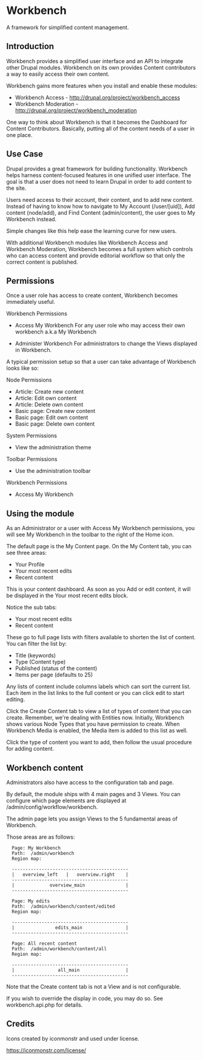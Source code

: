 Workbench
=========

A framework for simplified content management.

Introduction
----

Workbench provides a simplified user interface and an API to integrate other
Drupal modules.  Workbench on its own provides Content contributors a way to
easily access their own content.

Workbench gains more features when you install and enable these modules:

* Workbench Access - http://drupal.org/project/workbench_access
* Workbench Moderation - http://drupal.org/project/workbench_moderation

One way to think about Workbench is that it becomes the Dashboard for Content
Contributors.  Basically, putting all of the content needs of a user in one
place.


Use Case
----
Drupal provides a great framework for building functionality.  Workbench helps
harness content-focused features in one unified user interface.  The goal
is that a user does not need to learn Drupal in order to add content to the
site.

Users need access to their account, their content, and to add new content.
Instead of having to know how to navigate to My Account (/user/[uid]),
Add content (node/add), and Find Content (admin/content), the user goes to
My Workbench instead.

Simple changes like this help ease the learning curve for new users.

With additional Workbench modules like Workbench Access and Workbench
Moderation, Workbench becomes a full system which controls who can access
content and provide editorial workflow so that only the correct content is
published.


Permissions
----

Once a user role has access to create content, Workbench becomes
immediately useful.

Workbench Permissions

* Access My Workbench
  For any user role who may access their own workbench a.k.a My Workbench

* Administer Workbench
  For administrators to change the Views displayed in Workbench.

A typical permission setup so that a user can take advantage of Workbench
looks like so:

Node Permissions
* Article: Create new content
* Article: Edit own content
* Article: Delete own content
* Basic page: Create new content
* Basic page: Edit own content
* Basic page: Delete own content

System Permissions
* View the administration theme

Toolbar Permissions
* Use the administration toolbar

Workbench Permissions
* Access My Workbench


Using the module
----

As an Administrator or a user with Access My Workbench permissions, you will
see My Workbench in the toolbar to the right of the Home icon.

The default page is the My Content page. On the My Content tab, you can see
three areas:

* Your Profile
* Your most recent edits
* Recent content

This is your content dashboard.  As soon as you Add or edit content, it will
be displayed in the Your most recent edits block.

Notice the sub tabs:

 - Your most recent edits
 - Recent content

These go to full page lists with filters available to shorten the list of
content.  You can filter the list by:

 - Title (keywords)
 - Type (Content type)
 - Published (status of the content)
 - Items per page (defaults to 25)

Any lists of content include columns labels which can sort the current list.
Each item in the list links to the full content or you can click edit to
start editing.

Click the Create Content tab to view a list of types of content that you can
create.  Remember, we're dealing with Entities now.  Initially, Workbench
shows various Node Types that you have permission to create.  When
Workbench Media is enabled, the Media item is added to this list as well.

Click the type of content you want to add, then follow the usual procedure for
adding content.

Workbench content
-----------------

Administrators also have access to the configuration tab and page.

By default, the module ships with 4 main pages and 3 Views. You can configure
which page elements are displayed at /admin/config/workflow/workbench.

The admin page lets you assign Views to the 5 fundamental areas of Workbench.

Those areas are as follows:

```
  Page: My Workbench
  Path:  /admin/workbench
  Region map:

  -------------------------------------------
  |   overview_left   |   overview.right    |
  -------------------------------------------
  |             overview_main               |
  -------------------------------------------

  Page: My edits
  Path:  /admin/workbench/content/edited
  Region map:

  -------------------------------------------
  |               edits_main                |
  -------------------------------------------

  Page: All recent content
  Path:  /admin/workbench/content/all
  Region map:

  -------------------------------------------
  |                all_main                 |
  -------------------------------------------

```

Note that the Create content tab is not a View and is not configurable.

If you wish to override the display in code, you may do so. See workbench.api.php
for details.

Credits
-------
Icons created by iconmonstr and used under license.

https://iconmonstr.com/license/
